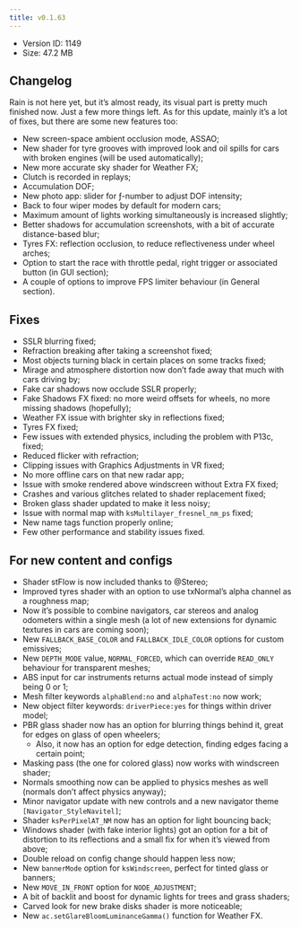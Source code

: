 ```yaml
---
title: v0.1.63
---
```


*   Version ID: 1149
*   Size: 47.2 MB

## Changelog

Rain is not here yet, but it’s almost ready, its visual part is pretty much finished now. Just a few more things left. As for this update, mainly it’s a lot of fixes, but there are some new features too:

*   New screen-space ambient occlusion mode, ASSAO;
*   New shader for tyre grooves with improved look and oil spills for cars with broken engines (will be used automatically);
*   New more accurate sky shader for Weather FX;
*   Clutch is recorded in replays;
*   Accumulation DOF;
*   New photo app: slider for ƒ-number to adjust DOF intensity;
*   Back to four wiper modes by default for modern cars;
*   Maximum amount of lights working simultaneously is increased slightly;
*   Better shadows for accumulation screenshots, with a bit of accurate distance-based blur;
*   Tyres FX: reflection occlusion, to reduce reflectiveness under wheel arches;
*   Option to start the race with throttle pedal, right trigger or associated button (in GUI section);
*   A couple of options to improve FPS limiter behaviour (in General section).

## Fixes

*   SSLR blurring fixed;
*   Refraction breaking after taking a screenshot fixed;
*   Most objects turning black in certain places on some tracks fixed;
*   Mirage and atmosphere distortion now don’t fade away that much with cars driving by;
*   Fake car shadows now occlude SSLR properly;
*   Fake Shadows FX fixed: no more weird offsets for wheels, no more missing shadows (hopefully);
*   Weather FX issue with brighter sky in reflections fixed;
*   Tyres FX fixed;
*   Few issues with extended physics, including the problem with P13c, fixed;
*   Reduced flicker with refraction;
*   Clipping issues with Graphics Adjustments in VR fixed;
*   No more offline cars on that new radar app;
*   Issue with smoke rendered above windscreen without Extra FX fixed;
*   Crashes and various glitches related to shader replacement fixed;
*   Broken glass shader updated to make it less noisy;
*   Issue with normal map with `ksMultilayer_fresnel_nm_ps` fixed;
*   New name tags function properly online;
*   Few other performance and stability issues fixed.

## For new content and configs

*   Shader stFlow is now included thanks to @Stereo;
*   Improved tyres shader with an option to use txNormal’s alpha channel as a roughness map;
*   Now it’s possible to combine navigators, car stereos and analog odometers within a single mesh (a lot of new extensions for dynamic textures in cars are coming soon);
*   New `FALLBACK_BASE_COLOR` and `FALLBACK_IDLE_COLOR` options for custom emissives;
*   New `DEPTH_MODE` value, `NORMAL_FORCED`, which can override `READ_ONLY` behaviour for transparent meshes;
*   ABS input for car instruments returns actual mode instead of simply being 0 or 1;
*   Mesh filter keywords `alphaBlend:no` and `alphaTest:no` now work;
*   New object filter keywords: `driverPiece:yes` for things within driver model;
*   PBR glass shader now has an option for blurring things behind it, great for edges on glass of open wheelers;
    *   Also, it now has an option for edge detection, finding edges facing a certain point;
*   Masking pass (the one for colored glass) now works with windscreen shader;
*   Normals smoothing now can be applied to physics meshes as well (normals don’t affect physics anyway);
*   Minor navigator update with new controls and a new navigator theme `[Navigator_StyleNavitel]`;
*   Shader `ksPerPixelAT_NM` now has an option for light bouncing back;
*   Windows shader (with fake interior lights) got an option for a bit of distortion to its reflections and a small fix for when it’s viewed from above;
*   Double reload on config change should happen less now;
*   New `bannerMode` option for `ksWindscreen`, perfect for tinted glass or banners;
*   New `MOVE_IN_FRONT` option for `NODE_ADJUSTMENT`;
*   A bit of backlit and boost for dynamic lights for trees and grass shaders;
*   Carved look for new brake disks shader is more noticeable;
*   New `ac.setGlareBloomLuminanceGamma()` function for Weather FX.

